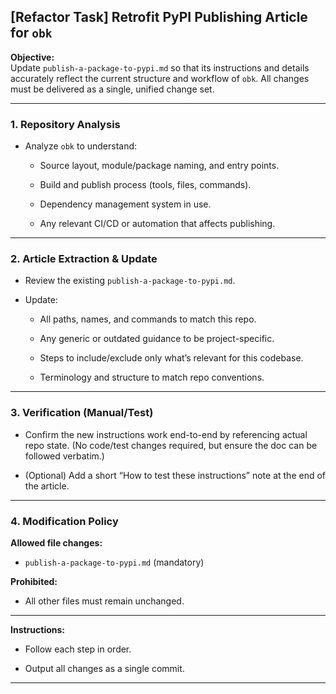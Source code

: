 ## [Refactor Task] Retrofit PyPI Publishing Article for `obk`

**Objective:**  
Update `publish-a-package-to-pypi.md` so that its instructions and details accurately reflect the current structure and workflow of `obk`. All changes must be delivered as a single, unified change set.

* * *

### 1. Repository Analysis

* Analyze `obk` to understand:
    
    * Source layout, module/package naming, and entry points.
        
    * Build and publish process (tools, files, commands).
        
    * Dependency management system in use.
        
    * Any relevant CI/CD or automation that affects publishing.
        

* * *

### 2. Article Extraction & Update

* Review the existing `publish-a-package-to-pypi.md`.
    
* Update:
    
    * All paths, names, and commands to match this repo.
        
    * Any generic or outdated guidance to be project-specific.
        
    * Steps to include/exclude only what’s relevant for this codebase.
        
    * Terminology and structure to match repo conventions.
        

* * *

### 3. Verification (Manual/Test)

* Confirm the new instructions work end-to-end by referencing actual repo state. (No code/test changes required, but ensure the doc can be followed verbatim.)
    
* (Optional) Add a short “How to test these instructions” note at the end of the article.
    

* * *

### 4. Modification Policy

**Allowed file changes:**

* `publish-a-package-to-pypi.md` (mandatory)
    

**Prohibited:**

* All other files must remain unchanged.
    

* * *

**Instructions:**

* Follow each step in order.
    
* Output all changes as a single commit.
    


* * *